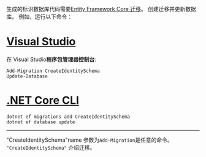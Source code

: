 生成的标识数据库代码需要[Entity Framework Core 迁移](/ef/core/managing-schemas/migrations/)。 创建迁移并更新数据库。 例如，运行以下命令：

# <a name="visual-studiotabvisual-studio"></a>[Visual Studio](#tab/visual-studio)

在 Visual Studio**程序包管理器控制台**:

```PMC
Add-Migration CreateIdentitySchema
Update-Database
```

# <a name="net-core-clitabnetcore-cli"></a>[.NET Core CLI](#tab/netcore-cli)

```cli
dotnet ef migrations add CreateIdentitySchema
dotnet ef database update
```

---

"CreateIdentitySchema"name 参数为`Add-Migration`是任意的命令。 `"CreateIdentitySchema"` 介绍迁移。

